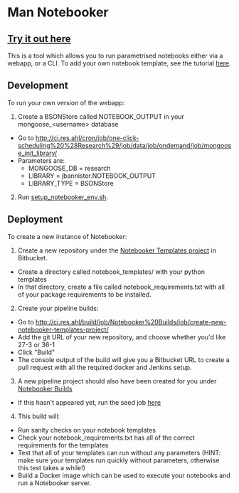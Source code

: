 # Man Notebooker

## [Try it out here](http://notebooker.ing.k8s.dev.m/)

This is a tool which allows you to run parametrised notebooks either via
a webapp, or a CLI. To add your own notebook template, see the
tutorial [here](notebook_templates/README.md).

## Development
To run your own version of the webapp:

1. Create a BSONStore called NOTEBOOK_OUTPUT in your mongoose\_\<username\> database
  - Go to http://ci.res.ahl/cron/job/one-click-scheduling%20%28Research%29/job/data/job/ondemand/job/mongoose_init_library/
  - Parameters are:
       -  MONGOOSE_DB = research
       -  LIBRARY = jbannister.NOTEBOOK_OUTPUT
       -  LIBRARY_TYPE = BSONStore
2. Run [setup_notebooker_env.sh](setup_notebooker_env.sh).


## Deployment
To create a new instance of Notebooker:

1. Create a new repository under the [Notebooker Templates project](http://ahlgit.maninvestments.com/projects/NT) in Bitbucket. 

  * Create a directory called notebook_templates/ with your python templates
  * In that directory, create a file called notebook_requirements.txt with all of your package requirements to be installed.
  
2. Create your pipeline builds:
  * Go to http://ci.res.ahl/build/job/Notebooker%20Builds/job/create-new-notebooker-templates-project/
  * Add the git URL of your new repository, and choose whether you'd like 27-3 or 36-1
  * Click "Build"
  * The console output of the build will give you a Bitbucket URL to create a pull request with all the required docker and Jenkins setup.
3. A new pipeline project should also have been created for you under [Notebooker Builds](http://ci.dev.ahl/dev/job/Auto-Generated%20Jobs/job/Notebooker%20Builds/)
  * If this hasn't appeared yet, run the seed job [here](http://ci.dev.ahl/dev/job/Auto-Generated%20Jobs/job/Configure%20All%20Jobs/)
4. This build will:
  * Run sanity checks on your notebook templates
  * Check your notebook_requirements.txt has all of the correct requirements for the templates
  * Test that all of your templates can run without any parameters (HINT: make sure your templates run quickly without parameters, otherwise this test takes a while!)
  * Build a Docker image which can be used to execute your notebooks and run a Notebooker server.
  

